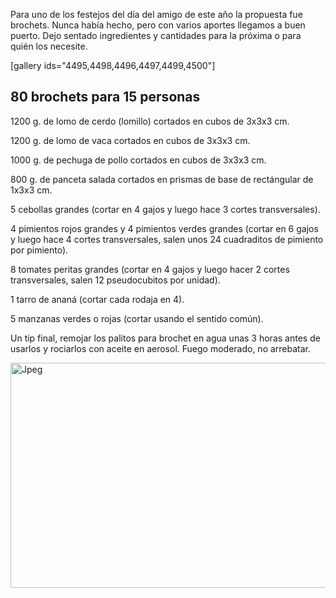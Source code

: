 <html><body><p>Para uno de los festejos del día del amigo de este año la propuesta fue brochets. Nunca había hecho, pero con varios aportes llegamos a buen puerto. Dejo sentado ingredientes y cantidades para la próxima o para quién los necesite.



[gallery ids="4495,4498,4496,4497,4499,4500"]

</p><h2>80 brochets para 15 personas</h2>

1200 g. de lomo de cerdo (lomillo) cortados en cubos de 3x3x3 cm.

1200 g. de lomo de vaca cortados en cubos de 3x3x3 cm.

1000 g. de pechuga de pollo cortados en cubos de 3x3x3 cm.

800 g. de panceta salada cortados en prismas de base de rectángular de 1x3x3 cm.

5 cebollas grandes (cortar en 4 gajos y luego hace 3 cortes transversales).

4 pimientos rojos grandes y 4 pimientos verdes grandes (cortar en 6 gajos y luego hace 4 cortes transversales, salen unos 24 cuadraditos de pimiento por pimiento).

8 tomates peritas grandes (cortar en 4 gajos y luego hacer 2 cortes transversales, salen 12 pseudocubitos por unidad).

1 tarro de ananá (cortar cada rodaja en 4).

5 manzanas verdes o rojas (cortar usando el sentido común).



Un tip final, remojar los palitos para brochet en agua unas 3 horas antes de usarlos y rociarlos con aceite en aerosol. Fuego moderado, no arrebatar.



<a href="/wp-content/uploads/2013/07/IMG_20130719_230511_625.jpg"><img class="aligncenter size-large wp-image-4503" alt="Jpeg" src="/wp-content/uploads/2013/07/IMG_20130719_230511_625-1024x577.jpg" width="640" height="360"></a></body></html>